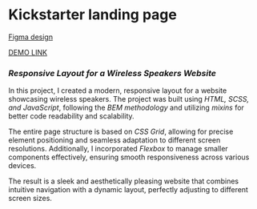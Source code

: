 # Kickstarter landing page

[Figma design](<https://www.figma.com/file/Ujp7bCFuvuJlkn8TSbQPSZ/%E2%84%9611-(kickstarter)?node-id=19655%3A33>)

[DEMO LINK](https://OlkowskaK.github.io/Kickstarter/)

### *Responsive Layout for a Wireless Speakers Website*

In this project, I created a modern, responsive layout for a website showcasing wireless speakers. The project was built using *HTML, SCSS, and JavaScript*, following the *BEM methodology* and utilizing *mixins* for better code readability and scalability.

The entire page structure is based on *CSS Grid*, allowing for precise element positioning and seamless adaptation to different screen resolutions. Additionally, I incorporated *Flexbox* to manage smaller components effectively, ensuring smooth responsiveness across various devices.

The result is a sleek and aesthetically pleasing website that combines intuitive navigation with a dynamic layout, perfectly adjusting to different screen sizes.
